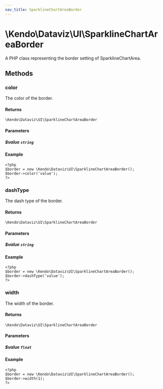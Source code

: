 ```yaml
---
nav_title: SparklineChartAreaBorder
---
```


# \Kendo\Dataviz\UI\SparklineChartAreaBorder

A PHP class representing the border setting of SparklineChartArea.


## Methods

### color
The color of the border.

#### Returns
`\Kendo\Dataviz\UI\SparklineChartAreaBorder`

#### Parameters

##### $value `string`



#### Example 
    <?php
    $border = new \Kendo\Dataviz\UI\SparklineChartAreaBorder();
    $border->color('value');
    ?>

### dashType
The dash type of the border.

#### Returns
`\Kendo\Dataviz\UI\SparklineChartAreaBorder`

#### Parameters

##### $value `string`



#### Example 
    <?php
    $border = new \Kendo\Dataviz\UI\SparklineChartAreaBorder();
    $border->dashType('value');
    ?>

### width
The width of the border.

#### Returns
`\Kendo\Dataviz\UI\SparklineChartAreaBorder`

#### Parameters

##### $value `float`



#### Example 
    <?php
    $border = new \Kendo\Dataviz\UI\SparklineChartAreaBorder();
    $border->width(1);
    ?>

